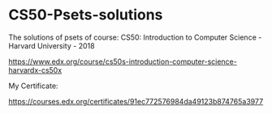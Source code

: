 # CS50-Psets-solutions
The solutions of psets of course:
CS50: Introduction to Computer Science - Harvard University - 2018

https://www.edx.org/course/cs50s-introduction-computer-science-harvardx-cs50x

My Certificate:

https://courses.edx.org/certificates/91ec772576984da49123b874765a3977
